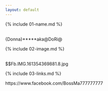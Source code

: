 ```yaml
---
layout: default
---
```


{% include 01-name.md %}

<br>{Donna}*****a*k*a@DoRi@

{% include 02-image.md %}

<br>$$Fb.IMG.161354369881.8.jpg

{% include 03-links.md %}

<link>https://www.facebook.com/BossMa777777777
